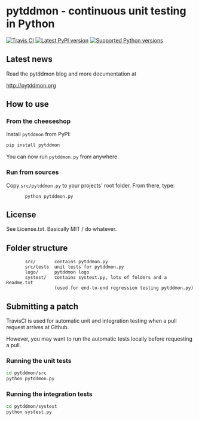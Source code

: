 pytddmon - continuous unit testing in Python
============================================
[![Travis CI](https://img.shields.io/travis/objarni/pytddmon/master.svg?style=flat-square)](https://travis-ci.org/objarni/pytddmon)
[![Latest PyPI version](https://img.shields.io/pypi/v/pytddmon.svg?style=flat-square)](https://pypi.org/project/pytddmon)
[![Supported Python versions](https://img.shields.io/pypi/pyversions/hatch.svg?style=flat-square)](https://pypi.org/project/pytddmon)


Latest news
-----------
Read the pytddmon blog and more documentation at

http://pytddmon.org


How to use
---------------

### From the cheeseshop

Install `pytddmon` from PyPI:
```bash
pip install pytddmon
```

You can now run `pytddmon.py` from anywhere.

### Run from sources

Copy `src/pytddmon.py` to your projects' root folder. From there, type:

           python pytddmon.py


License
-------
See License.txt. Basically MIT / do whatever.


Folder structure
----------------
           src/       contains pytddmon.py
           src/tests  unit tests for pytddmon.py
           logo/      pytddmon logo
           systest/   contains systest.py, lots of folders and a Readme.txt
                      (used for end-to-end regression testing pytddmon.py)

Submitting a patch
------------------
TravisCI is used for automatic unit and integration testing when a pull request arrives at Github.

However, you may want to run the automatic tests locally before requesting a pull.

### Running the unit tests

```bash
cd pytddmon/src
python pytddmon.py
```


### Running the integration tests

```bash
cd pytddmon/systest
python systest.py
```

